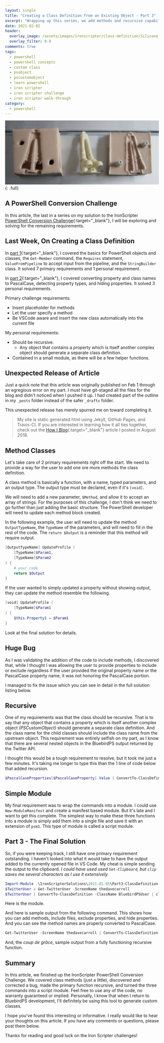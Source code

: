 ```yaml
---
layout: single
title: "Creating a Class Definition from an Existing Object - Part 3"
excerpt: "Wrapping up this series, we add methods and recursive capability to the ConvertTo-ClassDefinition function for this Iron Scripter challenge walk-through."
date: 2021-02-02
header:
  overlay_image: /assets/images/ironscripter/class-definition/Silicone_mold_resin_cast_figure.jpg
  overlay_filter: 0.9
comments: true
tags:
  - powershell
  - powershell concepts
  - custom class
  - psobject
  - pscustomobject
  - learn powershell
  - iron scripter
  - iron scripter challenge
  - iron scripter walk-through
category:
  - powershell
---
```


![Image Text](/assets/images/ironscripter/class-definition/Silicone_mold_resin_cast_figure.jpg)
{: .full}

## A PowerShell Conversion Challenge

In this article, the last in a series on my solution to the IronScripter [PowerShell Conversion Challenge][IronScripterChallenge]{:target="_blank"},
I will be exploring and solving for the remaining requirements.

## Last Week, On Creating a Class Definition

In [part 1][SolutionPart1]{:target="_blank"}, I covered the basics for PowerShell objects and classes,
the `Get-Member` command, the `Requires` statement, `ValueFromPipeline` to accept input from the pipeline, and the `StringBuilder` class.
It solved 7 primary requirements and 1 personal requirement.

In [part 2][SolutionPart2]{:target="_blank"}, I covered converting property and class names to PascalCase, detecting property types, and hiding properties.
It solved 3 personal requirements.

Primary challenge requirements:

- Insert placeholder for methods
- Let the user specify a method
- Be VSCode aware and insert the new class automatically into the current file

My personal requirements:

- Should be recursive.
  - Any object that contains a property which is itself another complex object should generate a separate class definition.
- Contained in a small module, as there will be a few helper functions.

[SolutionPart1]: https://powershell.anovelidea.org/powershell/creating-class-definition-from-object-part-1/
[SolutionPart2]: https://powershell.anovelidea.org/powershell/creating-class-definition-from-object-part-2/
[IronScripterChallenge]: https://ironscripter.us/a-powershell-conversion-challenge/

## Unexpected Release of Article

Just a quick note that this article was originally published on Feb 1 through an egregious error on my part.
I must have git-staged all the files for the blog and didn't noticed when I pushed it up.
I had created part of the outline in my `_posts` folder instead of the safer `_drafts` folder.

This unexpected release has merely spurred me on toward completing it.

> My site is static generated html using Jekyll, GitHub Pages, and Travis-CI.
> If you are interested in learning how it all ties together, check out the [How I Blog][HowIBlog]{:target="_blank"} article I posted in August 2018.

[HowIBlog]: https://powershell.anovelidea.org/blog/how-i-blog/

## Method Classes

Let's take care of 2 primary requirements right off the start.
We need to provide a way for the user to add one ore more methods the class definition.

A class method is basically a function, with a name, typed parameters, and an output type.
The output type must be declared, even if it's `[void]`.

We will need to add a new parameter, `$Method`, and allow it to accept an array of strings.
For the purposes of this challenge, I don't think we need to go further than just adding the basic structure.
The PowerShell developer will need to update each method block created.

In the following example, the user will need to update the method `OutputTypeName`, the `TypeName` of the parameters, and will need to fill in the rest of the code.
The `return $Output` is a reminder that this method will require output.

```powershell
[OutputTypeName] UpdateProfile (
    [TypeName]$Param1,
    [TypeName]$Param2
) {
    # your code
    return $Output
}
```

If the user wanted to simply updated a property without showing output, they can update the method resemble the following.

```powershell
[void] UpdateProfile (
    [TypeName]$Param1
) {
    $this.Property1 = $Param1
}
```

Look at the final solution for details.

## Huge Bug

As I was validating the addition of the code to include methods, I discovered that,
while I thought I was allowing the user to provide properties to include or exclude regardless if the user provided the original property name or the PascalCase property name,
it was not honoring the PascalCase portion.

I managed to fix the issue which you can see in detail in the full solution listing below.

## Recursive

One of my requirements was that the class should be recursive.
That is to say that any object that contains a property which is itself another complex object *(PSCustomObject)* should generate a separate class definition.
And the class name for the child classes should include the class name from the upstream object.
This requirement was entirely selfish on my part, as I know that there are several nested objects in the BluebirdPS output returned by the Twitter API.

I thought this would be a tough requirement to resolve, but it took me just a few minutes.
It's taking me longer to type this than the 1 line of code below that added recursion.

```powershell
$PascalCaseProperties[$PascalCaseProperty].Value | ConvertTo-ClassDefinition -ClassName "$BaseClassName$PascalCaseProperty"
```

## Simple Module

My final requirement was to wrap the commands into a module.
I could use `New-ModuleManifest` and create a manifest based module.
But it's late and I want to get this complete.
The simplest way to make these three functions into a module is simply add them into a single file and save it with an extension of `psm1`.
This type of module is called a script module.

## Part 3 - The Final Solution

So, if you were keeping track, I still have one primary requirement outstanding.
I haven't looked into what it would take to have the output added to the currently opened file in VS Code.
My cheat is simple sending the output to the clipboard.
*I could have used used `Set-Clipboard`, but `clip` saves me several characters as I use it extensively.*

```powershell
Import-Module .\IronScripterSolutions\2021-01-05\Part3-ClassDefinition.psm1
$TwitterUser = Get-TwitterUser -ScreenName thedavecarroll
$TwitterUser | ConvertTo-ClassDefinition -ClassName BluebirdPSUser | clip
```

Here is the module.

<script src="https://gist.github.com/thedavecarroll/a0db4e3b3c97941ddf11e161288408d7.js?file=Part3-ClassDefinition.psm1"></script>

And here is sample output from the following command.
This shows how you can add methods, include files, exclude properties, and hide properties.
And you can see the method names are properly converted to PascalCase.

```powershell
Get-TwitterUser -ScreenName thedavecarroll | ConvertTo-ClassDefinition -ClassName BluebirdPSUser -Method UpDate-proFile,Set_Location -IncludeProperty Id,ScreenName,DefaultProfile,Location,Lang,Id_str -ExcludeProperty Lang -HiddenProperty id_str
```

<script src="https://gist.github.com/thedavecarroll/a0db4e3b3c97941ddf11e161288408d7.js?file=Part3-BluebirdPSUserClass-AddMethods.ps1"></script>

And, the *coup de grâce*, sample output from a fully functioning recursive function.

<script src="https://gist.github.com/thedavecarroll/a0db4e3b3c97941ddf11e161288408d7.js?file=Part3-BluebirdPSUserClass-Recursive.ps1"></script>

## Summary

In this article, we finished up the IronScripter PowerShell Conversion Challenge.
We covered class methods (just a little), discovered and corrected a bug, made the primary function recursive, and turned the three commands into a script module.
Feel free to use any of the code, no warranty guaranteed or implied.
Personally, I know that when I return to BluebirdPS development, I'll definitely be using this tool to generate custom classes.

I hope you’ve found this interesting or informative.
I really would like to hear your thoughts on this article.
If you have any comments or questions, please post them below.

Thanks for reading and good luck on the Iron Scripter challenges!
